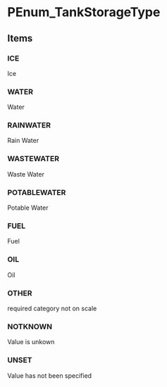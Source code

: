 # PEnum_TankStorageType
<!-- end of short definition -->

## Items

### ICE
Ice

### WATER
Water

### RAINWATER
Rain Water

### WASTEWATER
Waste Water

### POTABLEWATER
Potable Water

### FUEL
Fuel

### OIL
Oil

### OTHER
required category not on scale

### NOTKNOWN
Value is unkown

### UNSET
Value has not been specified
